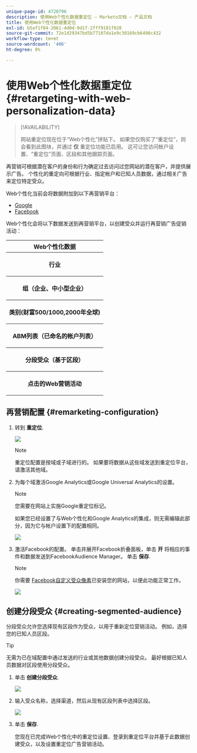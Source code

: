 ```yaml
---
unique-page-id: 4720796
description: 使用Web个性化数据重定位 — Marketo文档 — 产品文档
title: 使用Web个性化数据重定位
exl-id: b5af1f84-2061-4d0d-9d1f-2fff9191f028
source-git-commit: 72e1d29347bd5b77107da1e9c30169cb6490c432
workflow-type: tm+mt
source-wordcount: '406'
ht-degree: 0%

---
```


# 使用Web个性化数据重定位 {#retargeting-with-web-personalization-data}

>[!AVAILABILITY]
>
>网站重定位现在位于“Web个性化”拼贴下。 如果您仅购买了“重定位”，则会看到此图块，并通过 **仅** 重定位功能已启用。 这可让您访问帐户设置、“重定位”页面、区段和其他跟踪页面。

再营销可根据潜在客户的身份和行为确定过去访问过您网站的潜在客户，并提供展示广告。 个性化的重定向可根据行业、指定帐户和已知人员数据，通过相关广告来定位特定受众。

Web个性化当前会将数据附加到以下再营销平台：

* [Google](/help/marketo/product-docs/web-personalization/website-retargeting/personalized-remarketing-in-google.md)
* [Facebook](/help/marketo/product-docs/web-personalization/website-retargeting/personalized-remarketing-in-facebook.md)

Web个性化会将以下数据发送到再营销平台，以创建受众并运行再营销广告促销活动：

<table> 
 <tbody> 
  <tr> 
   <th colspan="1">Web个性化数据</th> 
  </tr> 
  <tr> 
   <th><p>行业</p></th> 
  </tr> 
  <tr> 
   <th><p>组（企业、中小型企业）</p></th> 
  </tr> 
  <tr> 
   <th><p>类别(财富500/1000,2000年全球)</p></th> 
  </tr> 
  <tr> 
   <th><p>ABM列表（已命名的帐户列表）</p></th> 
  </tr> 
  <tr> 
   <th><p>分段受众（基于区段）</p></th> 
  </tr> 
  <tr> 
   <th><p>点击的Web营销活动</p></th> 
  </tr> 
 </tbody> 
</table>

## 再营销配置 {#remarketing-configuration}

1. 转到 **重定位**.

   ![](assets/one.png)

   >[!NOTE]
   >
   >重定位配置是按域或子域进行的。 如果要将数据从这些域发送到重定位平台，请激活其他域。

1. 为每个域激活Google Analytics或Google Universal Analytics的设置。

   >[!NOTE]
   >
   >您需要在网站上实施Google重定位标记。
   >
   >如果您已经设置了与Web个性化和Google Analytics的集成，则无需编辑此部分，因为它与帐户设置下的配置相同。

   ![](assets/two.png)

1. 激活Facebook的配置。 单击并展开Facebook折叠面板，单击 **开** 将相应的事件和数据发送到FacebookAudience Manager。 单击 **保存**.

   >[!NOTE]
   >
   >你需要 [Facebook自定义受众像素](https://developers.facebook.com/docs/ads-for-websites/website-custom-audiences/getting-started#install-the-pixel)已安装您的网站，以便此功能正常工作。

   ![](assets/three.png)

## 创建分段受众 {#creating-segmented-audience}

分段受众允许您选择现有区段作为受众，以用于重新定位营销活动。 例如，选择您的已知人员区段。

>[!TIP]
>
>无需为已在域配置中通过发送的行业或其他数据创建分段受众。 最好根据已知人员数据对区段使用分段受众。

1. 单击 **创建分段受众**.

   ![](assets/image2015-1-15-16-3a36-3a38.png)

1. 输入受众名称，选择渠道，然后从现有区段列表中选择区段。

   ![](assets/image2015-1-15-16-3a40-3a17.png)

1. 单击 **保存**.

   您现在已完成Web个性化中的重定位设置、登录到重定位平台并基于此数据创建受众，以及设置重定位广告营销活动。
